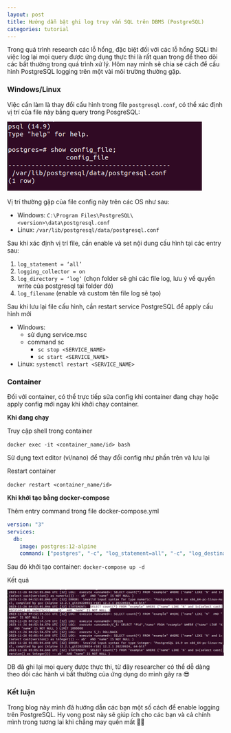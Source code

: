 ```yaml
---
layout: post
title: Hướng dẫn bật ghi log truy vấn SQL trên DBMS (PostgreSQL)
categories: tutorial
---
```


Trong quá trình research các lỗ hổng, đặc biệt đối với các lỗ hổng SQLi thì việc log lại mọi query được ứng dụng thực thi là rất quan trọng để theo dõi các bất thường trong quá trình xử lý. Hôm nay mình sẽ chia sẻ cách để cấu hình PostgreSQL logging trên một vài môi trường thường gặp.

### Windows/Linux

Việc cần làm là thay đổi cấu hình trong file `postgresql.conf`, có thể xác định vị trí của file này bằng query trong PosgreSQL:

![Untitled](../images/Guide%20to%20enable%20SQL%20query%20logging%20(PostgreSQL)%20a086c00ed2404348a280babdb19dc648/Untitled.png)

Vị trí thường gặp của file config này trên các OS như sau:

- Windows: `C:\Program Files\PostgreSQL\<version>\data\postgresql.conf`
- Linux: `/var/lib/postgresql/data/postgresql.conf`

Sau khi xác định vị trí file, cần enable và set nội dung cấu hình tại các entry sau:

1. `log_statement = ‘all’` 
2. `logging_collector = on`
3. `log_directory = ‘log’` (chọn folder sẽ ghi các file log, lưu ý về quyền write của postgresql tại folder đó)
4. `log_filename` (enable và custom tên file log sẽ tạo)

Sau khi lưu lại file cấu hình, cần restart service PostgreSQL để apply cấu hình mới

- Windows:
    - sử dụng service.msc
    - command sc
        - `sc stop <SERVICE_NAME>`
        - `sc start <SERVICE_NAME>`
- Linux: `systemctl restart <SERVICE_NAME>`

### Container

Đối với container, có thể trực tiếp sửa config khi container đang chạy hoặc apply config mới ngay khi khởi chạy container.

**Khi đang chạy**

Truy cập shell trong container

`docker exec -it <container_name/id> bash`

Sử dụng text editor (vi/nano) để thay đổi config như phần trên và lưu lại

Restart container

`docker restart <container_name/id>`

**Khi khởi tạo bằng docker-compose**

Thêm entry command trong file docker-compose.yml

```yaml
version: "3"
services:
  db:
    image: postgres:12-alpine
    command: ["postgres", "-c", "log_statement=all", "-c", "log_destination=stderr", "-c", "log_directory=log", "-c", "logging_collector=on"]
```

Sau đó khởi tạo container: `docker-compose up -d`

Kết quả

![Untitled](../images/Guide%20to%20enable%20SQL%20query%20logging%20(PostgreSQL)%20a086c00ed2404348a280babdb19dc648/Untitled%201.png)

DB đã ghi lại mọi query được thực thi, từ đây researcher có thể dễ dàng theo dõi các hành vi bất thường của ứng dụng do mình gây ra 😎

### Kết luận

Trong blog này mình đã hướng dẫn các bạn một số cách để enable logging trên PostgreSQL. Hy vọng post này sẽ giúp ích cho các bạn và cả chính mình trong tương lai khi chẳng may quên mất 😵‍💫
